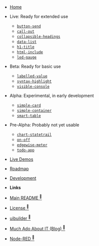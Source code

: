 * [Home](/)

* Live: Ready for extended use

  * [`button-send`](components/live/button-send)
  * [`call-out`](components/live/call-out)
  * [`collapsible-headings`](components/live/collapsible-headings)
  * [`data-list`](components/live/data-list)
  * [`h1-title`](components/live/h1-title)
  * [`html-include`](components/live/html-include)
  * [`led-gauge`](components/live/led-gauge)

* Beta: Ready for basic use

  * [`labelled-value`](components/beta/labelled-value)
  * [`syntax-highlight`](components/beta/syntax-highlight)
  * [`visible-console`](components/beta/visible-console)

* Alpha: Experimental, in early development

  * [`simple-card`](components/alpha/simple-card)
  * [`simple-container`](components/alpha/simple-container)
  * [`smart-table`](components/alpha/smart-table)

* Pre-Alpha: Probably not yet usable

  * [`chart-statetrail`](components/experiments/chart-statetrail)
  * [`on-off`](components/experiments/on-off)
  * [`edgewise-meter`](components/experiments/edgewise-meter)
  * [`todo-app`](components/experiments/todo-app)


- [Live Demos](https://wc.totallyinformation.net/tests)
- [Roadmap](./roadmap)
- [Development](./dev "Development and building standards and practices")

- **Links**
- [Main README <sup>🔗</sup>](https://totallyinformation.github.io/web-components/)
- [License <sup>🔗</sup>](https://github.com/TotallyInformation/node-red-contrib-uibuilder/blob/main/LICENSE)
- [uibuilder <sup>🔗</sup>](https://github.com/TotallyInformation/node-red-contrib-uibuilder)
- [Much Ado About IT (Blog) <sup>🔗</sup>](https://it.knightnet.org.uk)
- [Node-RED <sup>🔗</sup>](https://nodered.org/)
